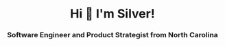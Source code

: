 <h1 align="center">Hi 👋 I'm Silver!</h1>

<h3 align="center">Software Engineer and Product Strategist from North Carolina</h3>
